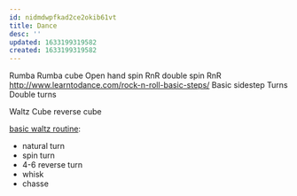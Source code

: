 ```yaml
---
id: nidmdwpfkad2ce2okib61vt
title: Dance
desc: ''
updated: 1633199319582
created: 1633199319582
---
```


Rumba
  Rumba cube
  Open hand spin
  RnR double spin
RnR
http://www.learntodance.com/rock-n-roll-basic-steps/
  Basic sidestep
  Turns
  Double turns

Waltz
    Cube
    reverse cube

[basic waltz routine](https://www.youtube.com/watch?v=5vXBRiBTXFE):

* natural turn
* spin turn
* 4-6 reverse turn
* whisk
* chasse
